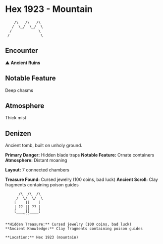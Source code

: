 # Hex 1923 - Mountain
```
    /\   /\   /\
   /  \_/  \_/  \
  /            \
 /              \
```

## Encounter

▲ **Ancient Ruins**

## Notable Feature

Deep chasms

## Atmosphere

Thick mist

## Denizen

Ancient tomb, built on unholy ground.

**Primary Danger:** Hidden blade traps
**Notable Feature:** Ornate containers
**Atmosphere:** Distant moaning

**Layout:** 7 connected chambers

**Treasure Found:** Cursed jewelry (100 coins, bad luck)
**Ancient Scroll:** Clay fragments containing poison guides


```
      /\  /\  /\
     /  \/  \/  \
    [    ][    ]
    | ?? || ?? |
    [____][____]
        ```

**Hidden Treasure:** Cursed jewelry (100 coins, bad luck)
**Ancient Knowledge:** Clay fragments containing poison guides

**Location:** Hex 1923 (mountain)
